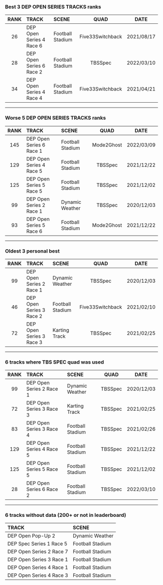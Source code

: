 ### Best 3 DEP OPEN SERIES TRACKS ranks
|RANK|TRACK|SCENE|QUAD|DATE|
|:---:|:---|:---|:---:|:---:|
|26|DEP Open Series 4 Race 6|Football Stadium|Five33Switchback|2021/08/17|
|28|DEP Open Series 6 Race 2|Football Stadium|TBSSpec|2022/03/10|
|34|DEP Open Series 4 Race 4|Football Stadium|Five33Switchback|2021/04/21|
---
### Worse 5 DEP OPEN SERIES TRACKS ranks
|RANK|TRACK|SCENE|QUAD|DATE|
|:---:|:---|:---|:---:|:---:|
|145|DEP Open Series 6 Race 1|Football Stadium|Mode2Ghost|2022/03/09|
|129|DEP Open Series 4 Race 5|Football Stadium|TBSSpec|2021/12/22|
|125|DEP Open Series 5 Race 5|Football Stadium|TBSSpec|2021/12/02|
|99|DEP Open Series 2 Race 1|Dynamic Weather|TBSSpec|2020/12/03|
|93|DEP Open Series 5 Race 6|Football Stadium|Mode2Ghost|2021/12/22|
---
### Oldest 3 personal best
|RANK|TRACK|SCENE|QUAD|DATE|
|:---:|:---|:---|:---:|:---:|
|99|DEP Open Series 2 Race 1|Dynamic Weather|TBSSpec|2020/12/03|
|46|DEP Open Series 3 Race 2|Football Stadium|Five33Switchback|2021/02/10|
|72|DEP Open Series 3 Race 3|Karting Track|TBSSpec|2021/02/25|
---
### 6 tracks where TBS SPEC quad was used
|RANK|TRACK|SCENE|QUAD|DATE|
|:---:|:---|:---|:---:|:---:|
|99|DEP Open Series 2 Race 1|Dynamic Weather|TBSSpec|2020/12/03|
|72|DEP Open Series 3 Race 3|Karting Track|TBSSpec|2021/02/25|
|83|DEP Open Series 3 Race 4|Football Stadium|TBSSpec|2021/02/26|
|129|DEP Open Series 4 Race 5|Football Stadium|TBSSpec|2021/12/22|
|125|DEP Open Series 5 Race 5|Football Stadium|TBSSpec|2021/12/02|
|28|DEP Open Series 6 Race 2|Football Stadium|TBSSpec|2022/03/10|
---
### 6 tracks without data (200+ or not in leaderboard)
|TRACK|SCENE|
|:---|:---|
|DEP Open Pop-Up 2|Dynamic Weather|
|DEP Spec Series 1 Race 5|Football Stadium|
|DEP Open Series 2 Race 7|Football Stadium|
|DEP Open Series 3 Race 1|Football Stadium|
|DEP Open Series 4 Race 1|Football Stadium|
|DEP Open Series 4 Race 3|Football Stadium|
